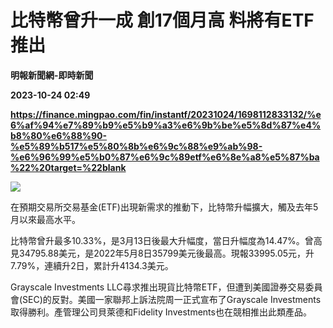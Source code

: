 # 比特幣曾升一成 創17個月高 料將有ETF推出
**明報新聞網-即時新聞**

**2023-10-24 02:49**

**https://finance.mingpao.com/fin/instantf/20231024/1698112833132/%e6%af%94%e7%89%b9%e5%b9%a3%e6%9b%be%e5%8d%87%e4%b8%80%e6%88%90-%e5%89%b517%e5%80%8b%e6%9c%88%e9%ab%98-%e6%96%99%e5%b0%87%e6%9c%89etf%e6%8e%a8%e5%87%ba%22%20target=%22blank**

![](https://fs.mingpao.com/fin/20231024/s00010/ba1d11a7e0c79595a0866d76a0031eeb.jpg)

在預期交易所交易基金(ETF)出現新需求的推動下，比特幣升幅擴大，觸及去年5月以來最高水平。

比特幣曾升最多10.33%，是3月13日後最大升幅度，當日升幅度為14.47%。曾高見34795.88美元，是2022年5月8日35799美元後最高。現報33995.05元，升7.79%，連續升2日，累計升4134.3美元。

Grayscale Investments LLC尋求推出現貨比特幣ETF，但遭到美國證券交易委員會(SEC)的反對。美國一家聯邦上訴法院周一正式宣布了Grayscale Investments取得勝利。產管理公司貝萊德和Fidelity Investments也在競相推出此類產品。